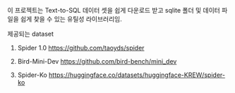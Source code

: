 이 프로젝트는 Text-to-SQL 데이터 셋을 쉽게 다운로드 받고 sqlite 폴더 및 데이터 파일을 쉽게 찾을 수 있는 유틸성 라이브러리임.

제공되는 dataset

1. Spider 1.0
   https://github.com/taoyds/spider

2. Bird-Mini-Dev
   https://github.com/bird-bench/mini_dev

3. Spider-Ko
   https://huggingface.co/datasets/huggingface-KREW/spider-ko
